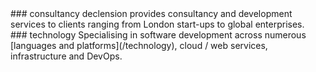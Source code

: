 
<div class="medium-4 columns">
### consultancy
declension provides consultancy and development services to clients ranging from London start-ups to global enterprises.
</div>

<div class="medium-4 columns">
### technology
Specialising in software development across numerous [languages and platforms](/technology), cloud / web services, infrastructure and DevOps. 
</div>
